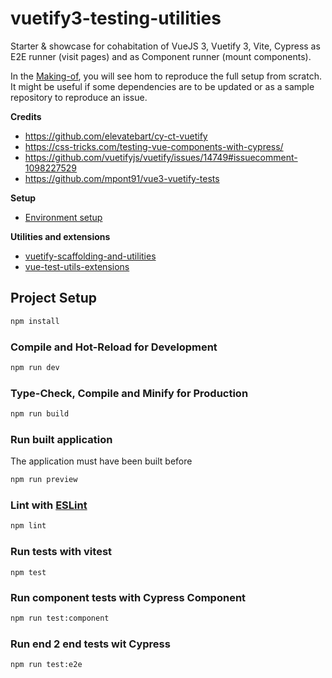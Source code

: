 # vuetify3-testing-utilities

Starter & showcase for cohabitation of VueJS 3, Vuetify 3, Vite, Cypress as E2E runner (visit pages) and as Component runner (mount components).

In the [Making-of](making-of.md), you will see hom to reproduce the full setup from scratch.
It might be useful if some dependencies are to be updated or as a sample repository to reproduce an issue.

**Credits**

- https://github.com/elevatebart/cy-ct-vuetify
- https://css-tricks.com/testing-vue-components-with-cypress/
- https://github.com/vuetifyjs/vuetify/issues/14749#issuecomment-1098227529
- https://github.com/mpont91/vue3-vuetify-tests

**Setup**

- [Environment setup](Environment-setup.md)

**Utilities and extensions**

- [vuetify-scaffolding-and-utilities](vuetify-scaffolding-and-utilities.md)
- [vue-test-utils-extensions](vue-test-utils-extensions.md)

## Project Setup

```sh
npm install
```

### Compile and Hot-Reload for Development

```sh
npm run dev
```

### Type-Check, Compile and Minify for Production

```sh
npm run build
```

### Run built application

The application must have been built before

```sh
npm run preview
```

### Lint with [ESLint](https://eslint.org/)

```sh
npm lint
```

### Run tests with vitest

```shell
npm test
```

### Run component tests with Cypress Component

```sh
npm run test:component
```

### Run end 2 end tests wit Cypress

```sh
npm run test:e2e
```
